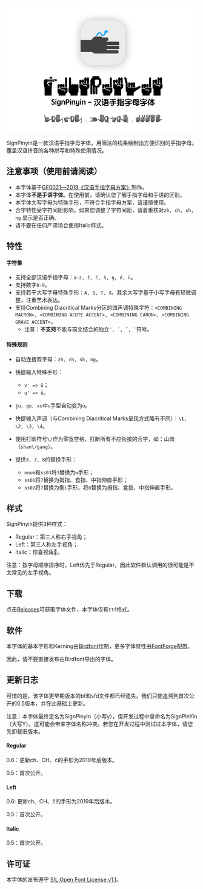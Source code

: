 ![logo](docs/img/logo.svg)

SignPinyin是一款汉语手指字母字体，用简洁的线条绘制出方便识别的手指字母。覆盖汉语拼音的各种拼写和特殊使用情况。



## 注意事项（使用前请阅读）

- 本字体基于[GF0021—2019《汉语手指字母方案》](http://www.moe.gov.cn/jyb_sjzl/ziliao/A19/201404/W020191101556565933988.pdf)制作。
- 本字体**不是手语字体**。在使用前，请确认您了解手指字母和手语的区别。
- 本字体大写字母为特殊手形，不符合手指字母方案，请谨慎使用。
- 合字特性受字符间距影响。如果您调整了字符间距，请着重核对`zh, ch, sh, ng` 显示是否正确。
- 请不要在任何严肃场合使用Italic样式。



## 特性

#### 字符集

- 支持全部汉语手指字母：`a-z, ẑ, ĉ, ŝ, ŋ, ê, ü`。
- 支持数字`0-9`。
- 支持若干大写字母特殊手形：`A, Q, T, X`。其余大写字基于小写字母有轻微调整，注重艺术表达。
- 支持Combining Diacritical Marks分区的四声调特殊字符：`<COMBINING MACRON>, <COMBINING ACUTE ACCENT>, <COMBINING CARON>, <COMBINING GRAVE ACCENT>`。
  - 注意：**不支持**不能与前文结合的独立`` ¯, ´, ˇ, ` ``符号。




#### 特殊规则

- 自动连接双字母：`zh, ch, sh, ng`。
- 快捷输入特殊手形：
  - `v' => ü`；
  - `u' => ü`。

- `ju, qu, xu`中`u`手型自动变为`ü`。
- 快捷输入声调（与Combining Diacritical Marks呈现方式略有不同）：`\1, \2, \3, \4`。
- 使用打断符号`\/`作为零宽空格，打断所有不应衔接的合字，如：山岗（`shan\/gang`）。
- 提供`3, 7, 8`的替换手形：
  - `onum`和`ss03`将`3`替换为`w`手形；
  - `ss01`将`7`替换为拇指、食指、中指伸直手形；
  - `ss02`将`7`替换为倒`l`手形，将`8`替换为拇指、食指、中指伸直手形。



## 样式

SignPinyin提供3种样式：

- Regular：第三人称右手视角；
- Left：第三人称左手视角；
- Italic：惊喜视角🤌。

注意：按字母顺序排序时，Left优先于Regular，因此软件默认调用的很可能是不太常见的左手视角。



## 下载

点击[Releases](https://github.com/ErSanSan233/SignPinyin/releases/)可获取字体文件，本字体仅有`ttf`格式。



## 软件

本字体的基本字形和Kerning由[Birdfont](https://birdfont.org)绘制，更多字体特性由[FontForge](https://fontforge.org)配置。

因此，请不要直接发布由Birdfont导出的字体。



## 更新日志

可惜的是，该字体更早期版本的bf和sfd文件都已经遗失。我们只能追溯到首次公开的0.5版本，并在此基础上更新。

注意：本字体最终定名为SignPinyin（小写y），但开发过程中曾命名为SignPinYin（大写Y）。这可能会带来字体名称冲突。若您在开发过程中测试过本字体，请您先卸载旧版本。

#### Regular

0.6：更新ch、CH、ĉ的手形为2019年后版本。

0.5：首次公开。

#### Left

0.6: 更新ch、CH、ĉ的手形为2019年后版本。

0.5：首次公开。

#### Italic

0.5：首次公开。



## 许可证

本字体的发布遵守 [SIL Open Font License v1.1](LICENSE)。

